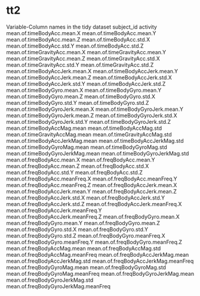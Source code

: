 tt2
===
<td>
<tr><th>Variable-Column names in the tidy dataset</th></tr>
<tr>subject_id</tr>
<tr>activity</tr>                            
<tr>mean.of.timeBodyAcc.mean.X</tr>          
<tr>mean.of.timeBodyAcc.mean.Y</tr>          
<tr>mean.of.timeBodyAcc.mean.Z</tr>          
<tr>mean.of.timeBodyAcc.std.X</tr>           
<tr>mean.of.timeBodyAcc.std.Y</tr>           
<tr>mean.of.timeBodyAcc.std.Z</tr>           
<tr>mean.of.timeGravityAcc.mean.X</tr>       
<tr>mean.of.timeGravityAcc.mean.Y</tr>       
<tr>mean.of.timeGravityAcc.mean.Z</tr>       
<tr>mean.of.timeGravityAcc.std.X</tr>        
<tr>mean.of.timeGravityAcc.std.Y</tr>        
<tr>mean.of.timeGravityAcc.std.Z</tr>        
<tr>mean.of.timeBodyAccJerk.mean.X</tr>      
<tr>mean.of.timeBodyAccJerk.mean.Y</tr>      
<tr>mean.of.timeBodyAccJerk.mean.Z</tr>      
<tr>mean.of.timeBodyAccJerk.std.X</tr>       
<tr>mean.of.timeBodyAccJerk.std.Y</tr>       
<tr>mean.of.timeBodyAccJerk.std.Z</tr>       
<tr>mean.of.timeBodyGyro.mean.X</tr>         
<tr>mean.of.timeBodyGyro.mean.Y</tr>         
<tr>mean.of.timeBodyGyro.mean.Z</tr>         
<tr>mean.of.timeBodyGyro.std.X</tr>          
<tr>mean.of.timeBodyGyro.std.Y</tr>          
<tr>mean.of.timeBodyGyro.std.Z</tr>          
<tr>mean.of.timeBodyGyroJerk.mean.X</tr>     
<tr>mean.of.timeBodyGyroJerk.mean.Y</tr>     
<tr>mean.of.timeBodyGyroJerk.mean.Z</tr>     
<tr>mean.of.timeBodyGyroJerk.std.X</tr>      
<tr>mean.of.timeBodyGyroJerk.std.Y</tr>      
<tr>mean.of.timeBodyGyroJerk.std.Z</tr>      
<tr>mean.of.timeBodyAccMag.mean</tr>         
<tr>mean.of.timeBodyAccMag.std</tr>          
<tr>mean.of.timeGravityAccMag.mean</tr>      
<tr>mean.of.timeGravityAccMag.std</tr>       
<tr>mean.of.timeBodyAccJerkMag.mean</tr>     
<tr>mean.of.timeBodyAccJerkMag.std</tr>      
<tr>mean.of.timeBodyGyroMag.mean</tr>        
<tr>mean.of.timeBodyGyroMag.std</tr>         
<tr>mean.of.timeBodyGyroJerkMag.mean</tr>    
<tr>mean.of.timeBodyGyroJerkMag.std</tr>     
<tr>mean.of.freqBodyAcc.mean.X</tr>          
<tr>mean.of.freqBodyAcc.mean.Y</tr>          
<tr>mean.of.freqBodyAcc.mean.Z</tr>          
<tr>mean.of.freqBodyAcc.std.X</tr>           
<tr>mean.of.freqBodyAcc.std.Y</tr>           
<tr>mean.of.freqBodyAcc.std.Z</tr>           
<tr>mean.of.freqBodyAcc.meanFreq.X</tr>      
<tr>mean.of.freqBodyAcc.meanFreq.Y</tr>      
<tr>mean.of.freqBodyAcc.meanFreq.Z</tr>      
<tr>mean.of.freqBodyAccJerk.mean.X</tr>      
<tr>mean.of.freqBodyAccJerk.mean.Y</tr>      
<tr>mean.of.freqBodyAccJerk.mean.Z</tr>      
<tr>mean.of.freqBodyAccJerk.std.X</tr>       
<tr>mean.of.freqBodyAccJerk.std.Y</tr>       
<tr>mean.of.freqBodyAccJerk.std.Z</tr>       
<tr>mean.of.freqBodyAccJerk.meanFreq.X</tr>  
<tr>mean.of.freqBodyAccJerk.meanFreq.Y</tr>  
<tr>mean.of.freqBodyAccJerk.meanFreq.Z</tr>  
<tr>mean.of.freqBodyGyro.mean.X</tr>         
<tr>mean.of.freqBodyGyro.mean.Y</tr>         
<tr>mean.of.freqBodyGyro.mean.Z</tr>         
<tr>mean.of.freqBodyGyro.std.X</tr>          
<tr>mean.of.freqBodyGyro.std.Y</tr>          
<tr>mean.of.freqBodyGyro.std.Z</tr>          
<tr>mean.of.freqBodyGyro.meanFreq.X</tr>     
<tr>mean.of.freqBodyGyro.meanFreq.Y</tr>     
<tr>mean.of.freqBodyGyro.meanFreq.Z</tr>     
<tr>mean.of.freqBodyAccMag.mean</tr>         
<tr>mean.of.freqBodyAccMag.std</tr>          
<tr>mean.of.freqBodyAccMag.meanFreq</tr>     
<tr>mean.of.freqBodyAccJerkMag.mean</tr>     
<tr>mean.of.freqBodyAccJerkMag.std</tr>      
<tr>mean.of.freqBodyAccJerkMag.meanFreq</tr> 
<tr>mean.of.freqBodyGyroMag.mean</tr>        
<tr>mean.of.freqBodyGyroMag.std</tr>         
<tr>mean.of.freqBodyGyroMag.meanFreq</tr>    
<tr>mean.of.freqBodyGyroJerkMag.mean</tr>    
<tr>mean.of.freqBodyGyroJerkMag.std</tr>     
<tr>mean.of.freqBodyGyroJerkMag.meanFreq</tr>
</td>
